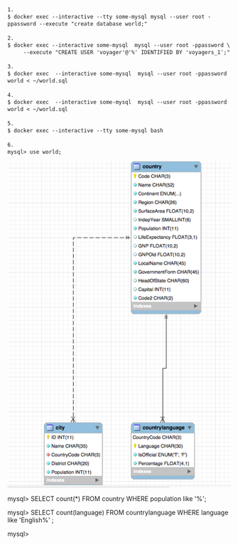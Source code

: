 ```
1.
$ docker exec --interactive --tty some-mysql mysql --user root -ppassword --execute "create database world;"

2.
$ docker exec --interactive some-mysql  mysql --user root -ppassword \
     --execute "CREATE USER 'voyager'@'%' IDENTIFIED BY 'voyagers_1';"
     
3.
$ docker exec  --interactive some-mysql  mysql --user root -ppassword world < ~/world.sql

4.
$ docker exec  --interactive some-mysql  mysql --user root -ppassword world < ~/world.sql

5.
$ docker exec --interactive --tty some-mysql bash

6.
mysql> use world;
```
![alt tag](screenshot.png)

mysql> SELECT count(*) FROM country WHERE population like '%'; 

mysql> SELECT count(language) 
FROM countrylanguage 
WHERE language like 'English%' ;

mysql> 
